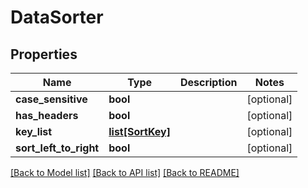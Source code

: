 # DataSorter

## Properties
Name | Type | Description | Notes
------------ | ------------- | ------------- | -------------
**case_sensitive** | **bool** |  | [optional] 
**has_headers** | **bool** |  | [optional] 
**key_list** | [**list[SortKey]**](SortKey.md) |  | [optional] 
**sort_left_to_right** | **bool** |  | [optional] 

[[Back to Model list]](../README.md#documentation-for-models) [[Back to API list]](../README.md#documentation-for-api-endpoints) [[Back to README]](../README.md)


